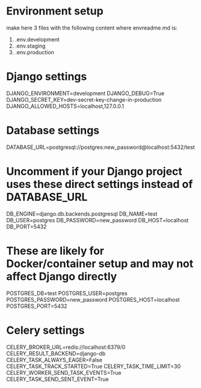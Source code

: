 # Environment setup

make here 3 files with the following content where envreadme.md is:

1. .env.development
2. .env.staging
3. .env.production


# Django settings
DJANGO_ENVIRONMENT=development
DJANGO_DEBUG=True
DJANGO_SECRET_KEY=dev-secret-key-change-in-production
DJANGO_ALLOWED_HOSTS=localhost,127.0.0.1

# Database settings
DATABASE_URL=postgresql://postgres:new_password@localhost:5432/test

# Uncomment if your Django project uses these direct settings instead of DATABASE_URL
DB_ENGINE=django.db.backends.postgresql
DB_NAME=test
DB_USER=postgres
DB_PASSWORD=new_password
DB_HOST=localhost
DB_PORT=5432

# These are likely for Docker/container setup and may not affect Django directly
POSTGRES_DB=test
POSTGRES_USER=postgres
POSTGRES_PASSWORD=new_password
POSTGRES_HOST=localhost
POSTGRES_PORT=5432

# Celery settings 
CELERY_BROKER_URL=redis://localhost:6379/0
CELERY_RESULT_BACKEND=django-db
CELERY_TASK_ALWAYS_EAGER=False
CELERY_TASK_TRACK_STARTED=True
CELERY_TASK_TIME_LIMIT=30
CELERY_WORKER_SEND_TASK_EVENTS=True
CELERY_TASK_SEND_SENT_EVENT=True